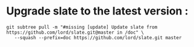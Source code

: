 # Upgrade slate to the latest version :

```
git subtree pull -m "#missing [update] Update slate from https://github.com/lord/slate.git@master in /doc" \
   --squash --prefix=doc https://github.com/lord/slate.git master
```

